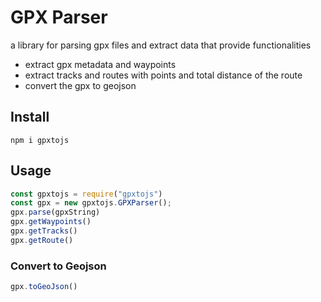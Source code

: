 # GPX Parser

a library for parsing gpx files and extract data that provide functionalities  
* extract gpx metadata and waypoints
* extract tracks and routes with points and total distance of the route
* convert the gpx to geojson 

## Install 
`npm i gpxtojs`

## Usage
```js
const gpxtojs = require("gpxtojs")
const gpx = new gpxtojs.GPXParser();
gpx.parse(gpxString)
gpx.getWaypoints()
gpx.getTracks()
gpx.getRoute()
```

### Convert to Geojson
```js
gpx.toGeoJson()
```



